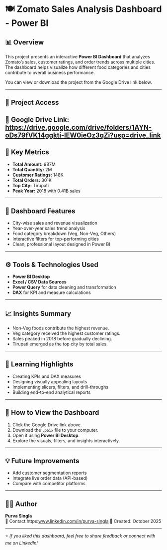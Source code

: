 # 🍽️ Zomato Sales Analysis Dashboard - Power BI

## 📊 Overview
This project presents an interactive **Power BI Dashboard** that analyzes Zomato’s sales, customer ratings, and order trends across multiple cities.  
The dashboard helps visualize how different food categories and cities contribute to overall business performance.

You can view or download the project from the Google Drive link below.

---

## 🔗 Project Access
📁 **Google Drive Link:** https://drive.google.com/drive/folders/1AYN-oDs79fVK14ggkti-lEW0ieOz3qZi?usp=drive_link
---

## 🎯 Key Metrics
- **Total Amount:** 987M  
- **Total Quantity:** 2M  
- **Customer Ratings:** 148K  
- **Total Orders:** 301K  
- **Top City:** Tirupati  
- **Peak Year:** 2018 with 0.41B sales  

---

## 🧩 Dashboard Features
- City-wise sales and revenue visualization  
- Year-over-year sales trend analysis  
- Food category breakdown (Veg, Non-Veg, Others)  
- Interactive filters for top-performing cities  
- Clean, professional layout designed in Power BI  

---

## ⚙️ Tools & Technologies Used
- **Power BI Desktop**  
- **Excel / CSV Data Sources**  
- **Power Query** for data cleaning and transformation  
- **DAX** for KPI and measure calculations  

---

## 📈 Insights Summary
- Non-Veg foods contribute the highest revenue.  
- Veg category received the highest customer ratings.  
- Sales peaked in 2018 before gradually declining.  
- Tirupati emerged as the top city by total sales.  

---

## 🧠 Learning Highlights
- Creating KPIs and DAX measures  
- Designing visually appealing layouts  
- Implementing slicers, filters, and drill-throughs  
- Building end-to-end analytical reports
  
---

## 🚀 How to View the Dashboard
1. Click the Google Drive link above.  
2. Download the `.pbix` file to your computer.  
3. Open it using **Power BI Desktop**.  
4. Explore the visuals, filters, and insights interactively.

---

## 💡 Future Improvements
- Add customer segmentation reports  
- Integrate live order data (API-based)  
- Compare with competitor platforms  

---

## 👩‍💻 Author
**Purva Singla**  
📧 Contact:https:www.linkedin.com/in/purva-singla 
📅 Created: October 2025  

---

⭐ *If you liked this dashboard, feel free to share feedback or connect with me on LinkedIn!*
